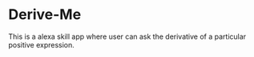# Derive-Me
This is a alexa skill app where user can ask the derivative of a particular positive expression.
